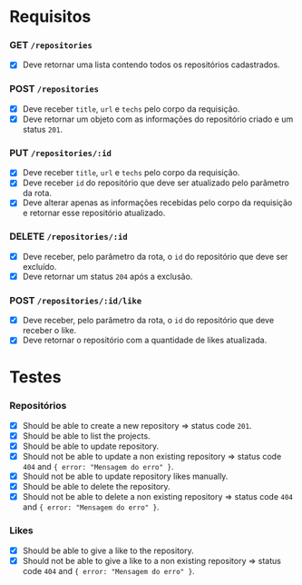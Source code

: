 # Requisitos

### GET `/repositories`

- [x] Deve retornar uma lista contendo todos os repositórios cadastrados.

### POST `/repositories`

- [x] Deve receber `title`, `url` e `techs` pelo corpo da requisição.
- [x] Deve retornar um objeto com as informações do repositório criado e um status `201`.

### PUT `/repositories/:id`

- [x] Deve receber `title`, `url` e `techs` pelo corpo da requisição.
- [x] Deve receber `id` do repositório que deve ser atualizado pelo parâmetro da rota.
- [x] Deve alterar apenas as informações recebidas pelo corpo da requisição e retornar esse repositório atualizado.

### DELETE `/repositories/:id`

- [x] Deve receber, pelo parâmetro da rota, o `id` do repositório que deve ser excluído.
- [x] Deve retornar um status `204` após a exclusão.

### POST `/repositories/:id/like`

- [x] Deve receber, pelo parâmetro da rota, o `id` do repositório que deve receber o like.
- [x] Deve retornar o repositório com a quantidade de likes atualizada.

# Testes

### Repositórios

- [x] Should be able to create a new repository => status code `201`.
- [x] Should be able to list the projects.
- [x] Should be able to update repository.
- [x] Should not be able to update a non existing repository => status code `404` and `{ error: "Mensagem do erro" }`.
- [x] Should not be able to update repository likes manually.
- [x] Should be able to delete the repository.
- [x] Should not be able to delete a non existing repository => status code `404` and `{ error: "Mensagem do erro" }`.

### Likes

- [x] Should be able to give a like to the repository.
- [x] Should not be able to give a like to a non existing repository => status code `404` and `{ error: "Mensagem do erro" }`.
